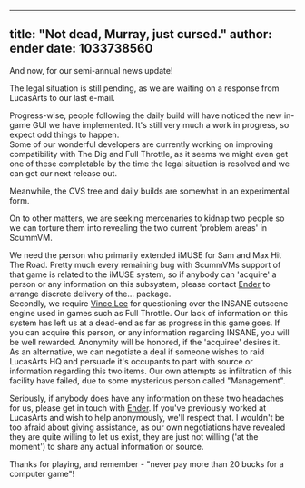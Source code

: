 
---
title: "Not dead, Murray, just cursed."
author: ender
date: 1033738560
---

And now, for our semi-annual news update!  
  
The legal situation is still pending, as we are waiting on a response from LucasArts to our last e-mail.  
  
Progress-wise, people following the daily build will have noticed the new in-game GUI we have implemented. It's still very much a work in progress, so expect odd things to happen.  
Some of our wonderful developers are currently working on improving compatibility with The Dig and Full Throttle, as it seems we might even get one of these completable by the time the legal situation is resolved and we can get our next release out.  
  
Meanwhile, the CVS tree and daily builds are somewhat in an experimental form.  
  
On to other matters, we are seeking mercenaries to kidnap two people so we can torture them into revealing the two current 'problem areas' in ScummVM.  
  
We need the person who primarily extended iMUSE for Sam and Max Hit The Road. Pretty much every remaining bug with ScummVMs support of that game is related to the iMUSE system, so if anybody can 'acquire' a person or any information on this subsystem, please contact [Ender](mailto:scummvm@enderboi.com) to arrange discrete delivery of the... package.  
Secondly, we require [Vince Lee](http://www.mobygames.com/developer/sheet/view/developerId,1526/) for questioning over the INSANE cutscene engine used in games such as Full Throttle. Our lack of information on this system has left us at a dead-end as far as progress in this game goes. If you can acquire this person, or any information regarding INSANE, you will be well rewarded. Anonymity will be honored, if the 'acquiree' desires it.  
As an alternative, we can negotiate a deal if someone wishes to raid LucasArts HQ and persuade it's occupants to part with source or information regarding this two items. Our own attempts as infiltration of this facility have failed, due to some mysterious person called "Management".  
  
Seriously, if anybody does have any information on these two headaches for us, please get in touch with [Ender](mailto:scummvm@enderboi.com). If you've previously worked at LucasArts and wish to help anonymously, we'll respect that. I wouldn't be too afraid about giving assistance, as our own negotiations have revealed they are quite willing to let us exist, they are just not willing ('at the moment') to share any actual information or source.  
  
Thanks for playing, and remember - "never pay more than 20 bucks for a computer game"!
